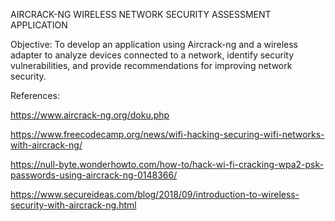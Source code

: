 AIRCRACK-NG WIRELESS NETWORK SECURITY ASSESSMENT APPLICATION

Objective:
To develop an application using Aircrack-ng and a wireless adapter to analyze devices connected to a network, identify security vulnerabilities, and provide recommendations for improving network security.



References:

https://www.aircrack-ng.org/doku.php

https://www.freecodecamp.org/news/wifi-hacking-securing-wifi-networks-with-aircrack-ng/

https://null-byte.wonderhowto.com/how-to/hack-wi-fi-cracking-wpa2-psk-passwords-using-aircrack-ng-0148366/

https://www.secureideas.com/blog/2018/09/introduction-to-wireless-security-with-aircrack-ng.html











